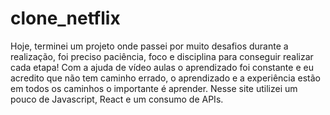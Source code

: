 # clone_netflix
Hoje, terminei um projeto onde passei por muito desafios durante a realização, foi preciso paciência, foco e disciplina para conseguir realizar cada etapa! Com a ajuda de vídeo aulas o aprendizado foi constante e eu acredito que não tem caminho errado, o aprendizado e a experiência estão em todos os caminhos o importante é aprender.
Nesse site utilizei um pouco de Javascript, React e um consumo de APIs.
